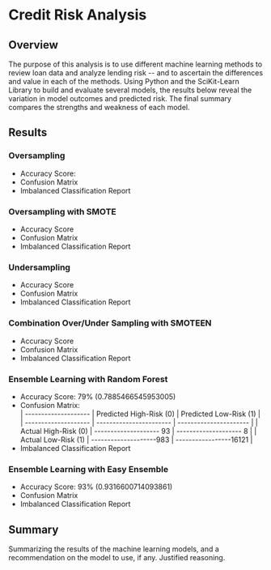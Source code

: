 # Credit Risk Analysis

## Overview
The purpose of this analysis is to use different machine learning methods to review loan data and analyze lending risk -- and to ascertain the differences and value in each of the methods. Using Python and the SciKit-Learn Library to build and evaluate several models, the results below reveal the variation in model outcomes and predicted risk. The final summary compares the strengths and weakness of each model.

## Results
### Oversampling
- Accuracy Score: 
- Confusion Matrix
- Imbalanced Classification Report

### Oversampling with SMOTE
- Accuracy Score
- Confusion Matrix
- Imbalanced Classification Report

### Undersampling
- Accuracy Score
- Confusion Matrix
- Imbalanced Classification Report

### Combination Over/Under Sampling with SMOTEEN
- Accuracy Score
- Confusion Matrix
- Imbalanced Classification Report

### Ensemble Learning with Random Forest
- Accuracy Score: 79% (0.7885466545953005) 
- Confusion Matrix:  	
  | -------------------- | Predicted High-Risk (0) | Predicted Low-Risk (1) |
  | -------------------- | ----------------------- | ---------------------- |
  | Actual High-Risk (0) | -------------------- 93 | --------------------	8 |
  | Actual Low-Risk (1)  | --------------------983 | -----------------16121 |
- Imbalanced Classification Report

### Ensemble Learning with Easy Ensemble
- Accuracy Score: 93% (0.9316600714093861)
- Confusion Matrix
- Imbalanced Classification Report

## Summary
Summarizing the results of the machine learning models, and a recommendation on the model to use, if any. Justified reasoning.
